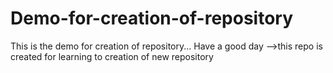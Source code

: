# Demo-for-creation-of-repository
This is the demo for creation of repository...
Have a good day
-->this repo is created for learning to creation of new repository
